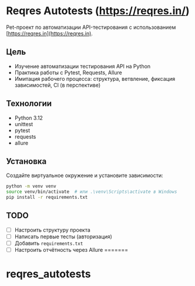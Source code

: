 # Reqres Autotests (https://reqres.in/)

Pet-проект по автоматизации API-тестирования с использованием [https://reqres.in](https://reqres.in).

## Цель

- Изучение автоматизации тестирования API на Python
- Практика работы с Pytest, Requests, Allure
- Имитация рабочего процесса: структура, ветвление, фиксация зависимостей, CI (в перспективе)

## Технологии

- Python 3.12
- unittest
- pytest
- requests
- allure

## Установка

Создайте виртуальное окружение и установите зависимости:

```bash
python -m venv venv
source venv/bin/activate  # или .\venv\Scripts\activate в Windows
pip install -r requirements.txt
```

## TODO

- [ ] Настроить структуру проекта
- [ ] Написать первые тесты (авторизация)
- [ ] Добавить `requirements.txt`
- [ ] Настроить отчётность через Allure
=======
# reqres_autotests

